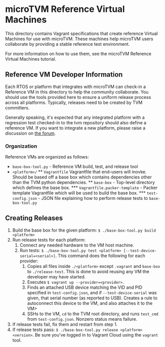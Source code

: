 # microTVM Reference Virtual Machines

This directory contains Vagrant specifications that create reference Virtual Machines for use with
microTVM. These machines help microTVM users collaborate by providing a stable reference test
environment.

For more information on how to use them, see the microTVM Reference Virtual Machines tutorial.


## Reference VM Developer Information

Each RTOS or platform that integrates with microTVM can check-in a Reference VM in this directory to
help the community collaborate. You should use the tools provided here to ensure a uniform release
process across all platforms. Typically, releases need to be created by TVM committers.

Generally speaking, it's expected that any integrated platform with a regression test checked-in to
the tvm repository should also define a reference VM. If you want to integrate a new platform,
please raise a discussion on [the forum](https://discuss.tvm.ai).

### Organization

Reference VMs are organized as follows:

* `base-box-tool.py` - Reference VM build, test, and release tool
* `<platform>/`
** `Vagrantfile` Vagrantfile that end-users will inovke. Should be based off a base box
    which contains dependencies other than the TVM python dependencies.
** `base-box` - Top-level directory which defines the base box.
*** `Vagrantfile.packer-template` - Packer template Vagrantfile which will be used to build the
    base box.
*** `test-config.json` - JSON file explaining how to perform release tests to `base-box-tool.py`

## Creating Releases

1. Build the base box for the given platform: `$ ./base-box-tool.py build <platform>`
2. Run release tests for each platform:
    1. Connect any needed hardware to the VM host machine.
    2. Run tests: `$ ./base-box-tool.py test <platform> [--test-device-serial=<serial>]`. This
       command does the following for each provider:
        1. Copies all files inside `./<platform>` except `.vagrant` and `base-box` to
           `./release-test`. This is done to avoid reusing any VM the developer may have started.
        2. Executes `$ vagrant up --provider=<provider>`.
        3. Finds an attached USB device matching the VID and PID specified in `test-config.json`,
           and if `--test-device-serial` was given, that serial number (as reported to USB). Creates
           a rule to autoconnect this device to the VM, and also attaches it to the VM>
        4. SSHs to the VM, `cd` to the TVM root directory, and runs `test_cmd` from
           `test-config.json`. Nonzero status means failure.
3. If release tests fail, fix them and restart from step 1.
4. If release tests pass: `$ ./base-box-tool.py release <platform> <version>`. Be sure you've logged
   in to Vagrant Cloud using the `vagrant` tool.
